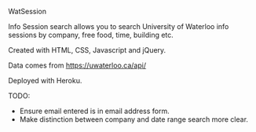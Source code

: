WatSession

Info Session search allows you to search University of Waterloo info sessions by company, free food, time, building etc.

Created with HTML, CSS, Javascript and jQuery. 

Data comes from https://uwaterloo.ca/api/

Deployed with Heroku.

TODO:
* Ensure email entered is in email address form.
* Make distinction between company and date range search more clear.

